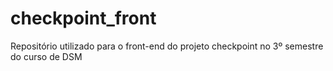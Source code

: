 # checkpoint_front
Repositório utilizado para o front-end do projeto checkpoint no 3º semestre do curso de DSM
